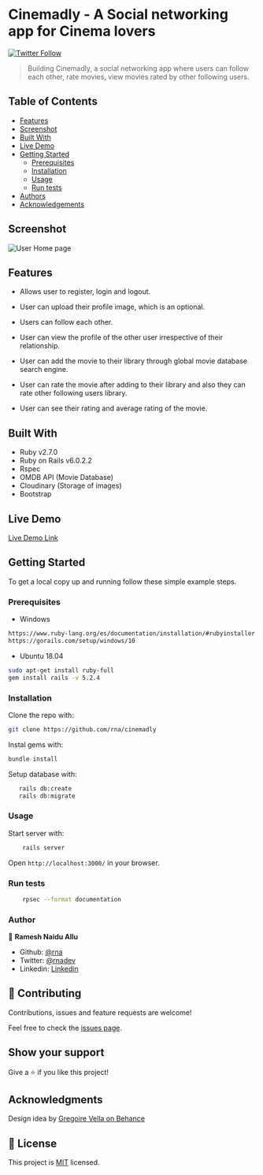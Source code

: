 # Cinemadly - A Social networking app for Cinema lovers

[![Twitter Follow](https://img.shields.io/twitter/follow/rnadev?label=Follow%20Ramesh%20on%20Twitter&style=social)](https://twitter.com/rnadev)

> Building Cinemadly, a social networking app where users can follow each other, rate movies, view movies rated by other following users.

## Table of Contents

- [Features](#features)
- [Screenshot](#screenshot)
- [Built With](#built-with)
- [Live Demo](#live-demo)
- [Getting Started](#getting-started)
  - [Prerequisites](#prerequisites)
  - [Installation](#installation)
  - [Usage](#usage)
  - [Run tests](#run-tests)
- [Authors](#authors)
- [Acknowledgements](#acknowledgements)

## Screenshot
![User Home page](https://i.imgur.com/uhhByiS.png)

## Features

- Allows user to register, login and logout.

- User can upload their profile image, which is an optional.

- Users can follow each other.

- User can view the profile of the other user irrespective of their relationship.

- User can add the movie to their library through global movie database search engine.

- User can rate the movie after adding to their library and also they can rate other following users library.

- User can see their rating and average rating of the movie.

## Built With

- Ruby v2.7.0
- Ruby on Rails v6.0.2.2
- Rspec
- OMDB API (Movie Database)
- Cloudinary (Storage of images)
- Bootstrap

## Live Demo

[Live Demo Link](https://cinemadly.herokuapp.com/)

## Getting Started

To get a local copy up and running follow these simple example steps.

### Prerequisites

- Windows

```sh
https://www.ruby-lang.org/es/documentation/installation/#rubyinstaller
https://gorails.com/setup/windows/10
```

- Ubuntu 18.04

```sh
sudo apt-get install ruby-full
gem install rails -v 5.2.4
```
<!-- ### Setup -->

### Installation

Clone the repo with:

```sh
git clone https://github.com/rna/cinemadly
```

Instal gems with:

```sh
bundle install
```

Setup database with:

```sh
   rails db:create
   rails db:migrate
```

### Usage

Start server with:

```sh
    rails server
```

Open `http://localhost:3000/` in your browser.

### Run tests

```sh
    rpsec --format documentation
```

<!-- ### Deployment -->

### Author

👤 **Ramesh Naidu Allu**

- Github: [@rna](https://github.com/rna)
- Twitter: [@rnadev](https://twitter.com/rnadev)
- Linkedin: [Linkedin](https://linkedin.com/in/rnadev)

## 🤝 Contributing

Contributions, issues and feature requests are welcome!

Feel free to check the [issues page](issues/).

## Show your support

Give a ⭐️ if you like this project!

## Acknowledgments

Design idea by [Gregoire Vella on Behance](https://www.behance.net/gregoirevella)

## 📝 License

This project is [MIT](lic.url) licensed.
